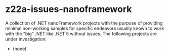 # z22a-issues-nanoframework

A collection of .NET nanoFramework projects with the purpose of providing minimal non-working samples for specific endeavors usually known to work with the "big" .NET like .NET 5 without issues. The following projects are under investigation:

- (none)
